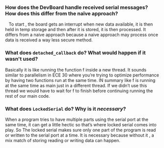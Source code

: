  ### How does the DevBoard handle received serial messages? How does this differ from the naïve approach?
  
To start , the board gets an interrupt when new data available, it is then held in temp storage and then after it is stored, it is then processed. It differs from a naive approach because a naive approach may process once data is received a way less secure method. 


### What does `detached_callback` do? What would happen if it wasn't used?

Basically it is like running the function f inside a new thread. It sounds similar to parallelism in ECE 30 where you’re trying to optimize performance by having two functions run at the same time. IN summary like f is running at the same time as main just in a different thread. If we didn’t use this thread we would have to wait for f to finish before continuing running the rest of our main code.  

### What does `LockedSerial` do? Why is it _necessary_?

When a program tries to have multiple parts using the serial port at the same time, it can get a little hectic so that’s where locked serial comes into play. So The locked serial makes sure only one part of the program is read or written to the serial port at a time. It is necessary because without it , a mix match of storing reading or writing data can happen.
